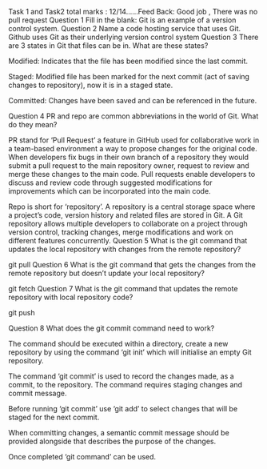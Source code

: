 Task 1 and Task2  total marks : 12/14......Feed Back: Good job   , There was no pull request
Question 1
Fill in the blank:
Git is an example of a version control system.
Question 2
Name a code hosting service that uses Git.
Github uses Git as their underlying version control system
Question 3 
There are 3 states in Git that files can be in. What are these states?

Modified: Indicates that the file has been modified since the last commit.

Staged: Modified file has been marked for the next commit (act of saving changes to repository), now it is in a staged state.

Committed: Changes have been saved and can be referenced in the future.

Question 4
PR and repo are common abbreviations in the world of Git. What do they mean?

PR stand for ‘Pull Request’ a feature in GitHub used for collaborative work in a team-based environment a way to propose changes for the original code. When developers fix bugs in their own branch of a repository they would submit a pull request to the main repository owner, request to review and merge these changes to the main code. Pull requests enable developers to discuss and review code through suggested modifications for improvements which can be incorporated into the main code. 

Repo is short for ‘repository’. A repository is a central storage space where a project’s code, version history and related files are stored in Git. A Git repository allows multiple developers to collaborate on a project through version control, tracking changes, merge modifications and work on different features concurrently.
Question 5
What is the git command that updates the local repository with changes from the remote repository? 

git pull
Question 6
What is the git command that gets the changes from the remote repository but doesn’t update your local repository?

git fetch
Question 7
What is the git command that updates the remote repository with local repository code?

git push


Question 8
What does the git commit command need to work?

The command should be executed within a directory, create a new repository by using the command ‘git init’ which will initialise an empty Git repository.

The command ‘git commit’ is used to record the changes made, as a commit, to the repository.  The command requires staging changes and commit message.

Before running ‘git commit’ use ‘git add’ to select changes that will be staged for the next commit. 

When committing changes, a semantic commit message should be provided alongside that describes the purpose of the changes. 

Once completed ‘git command’ can be used.  
